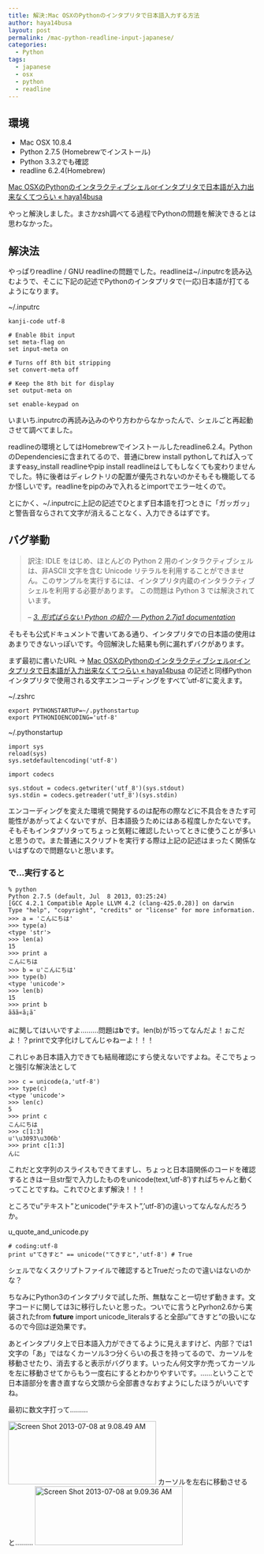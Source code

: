 ```yaml
---
title: 解決:Mac OSXのPythonのインタプリタで日本語入力する方法
author: haya14busa
layout: post
permalink: /mac-python-readline-input-japanese/
categories:
  - Python
tags:
  - japanese
  - osx
  - python
  - readline
---
```

## 環境

*   Mac OSX 10.8.4
*   Python 2.7.5 (Homebrewでインストール)
*   Python 3.3.2でも確認
*   readline 6.2.4(Homebrew)

[Mac OSXのPythonのインタラクティブシェルorインタプリタで日本語が入力出来なくてつらい « haya14busa][1]

やっと解決しました。まさかzsh調べてる過程でPythonの問題を解決できるとは思わなかった。

## 解決法

やっぱりreadline / GNU readlineの問題でした。readlineは~/.inputrcを読み込むようで、そこに下記の記述でPythonのインタプリタで(一応)日本語が打てるようになります。

~/.inputrc

    kanji-code utf-8
    
    # Enable 8bit input
    set meta-flag on
    set input-meta on
    
    # Turns off 8th bit stripping
    set convert-meta off
    
    # Keep the 8th bit for display
    set output-meta on
    
    set enable-keypad on
    

いまいち.inputrcの再読み込みのやり方わからなかったんで、シェルごと再起動させて調べてました。

readlineの環境としてはHomebrewでインストールしたreadline6.2.4。PythonのDependenciesに含まれてるので、普通にbrew install pythonしてれば入ってますeasy_install readlineやpip install readlineはしてもしなくても変わりませんでした。特に後者はディレクトリの配置が優先されないのかそもそも機能してるか怪しいです。readlineをpipのみで入れるとimportでエラー吐くので。

とにかく、~/.inputrcに上記の記述でひとまず日本語を打つときに「ガッガッ」と警告音ならされて文字が消えることなく、入力できるはずです。

## バグ挙動

> 訳注: IDLE をはじめ、ほとんどの Python 2 用のインタラクティブシェルは、非ASCII 文字を含む Unicode リテラルを利用することができません。このサンプルを実行するには、インタプリタ内蔵のインタラクティブシェルを利用する必要があります。 この問題は Python 3 では解決されています。
> 
> &#8211; <cite><a href="http://docs.python.jp/2/tutorial/introduction.html#unicode">3. 形式ばらない Python の紹介 — Python 2.7ja1 documentation</a></cite>

そもそも公式ドキュメントで書いてある通り、インタプリタでの日本語の使用はあまりできないっぽいです。今回解決した結果も例に漏れずバクがあります。

まず最初に書いたURL -> [Mac OSXのPythonのインタラクティブシェルorインタプリタで日本語が入力出来なくてつらい « haya14busa][1] の記述と同様Pythonインタプリタで使用される文字エンコーディングをすべて&#8217;utf-8&#8242;に変えます。

~/.zshrc

    export PYTHONSTARTUP=~/.pythonstartup
    export PYTHONIOENCODING='utf-8'
    

~/.pythonstartup

    import sys
    reload(sys)
    sys.setdefaultencoding('utf-8')
    
    import codecs
    
    sys.stdout = codecs.getwriter('utf_8')(sys.stdout)
    sys.stdin = codecs.getreader('utf_8')(sys.stdin)
    

エンコーディングを変えた環境で開発するのは配布の際などに不具合をきたす可能性があがってよくないですが、日本語扱うためにはある程度しかたないです。そもそもインタプリタってちょっと気軽に確認したいってときに使うことが多いと思うので。また普通にスクリプトを実行する際は上記の記述はまったく関係ないはずなので問題ないと思います。

### で…実行すると

    % python
    Python 2.7.5 (default, Jul  8 2013, 03:25:24) 
    [GCC 4.2.1 Compatible Apple LLVM 4.2 (clang-425.0.28)] on darwin
    Type "help", "copyright", "credits" or "license" for more information.
    >>> a = 'こんにちは'
    >>> type(a)
    <type 'str'>
    >>> len(a)
    15
    >>> print a
    こんにちは
    >>> b = u'こんにちは'
    >>> type(b)
    <type 'unicode'>
    >>> len(b)
    15
    >>> print b
    ããã«ã¡ã¯
    

aに関してはいいですよ………問題は**b**です。len(b)が15ってなんだよ！ぉこだよ！？printで文字化けしてんじゃねーよ！！！

これじゃあ日本語入力できても結局確認にすら使えないですよね。そこでちょっと強引な解決法として

    >>> c = unicode(a,'utf-8')
    >>> type(c)
    <type 'unicode'>
    >>> len(c)
    5
    >>> print c
    こんにちは
    >>> c[1:3]
    u'\u3093\u306b'
    >>> print c[1:3]
    んに
    

これだと文字列のスライスもできてますし、ちょっと日本語関係のコードを確認するときは一旦str型で入力したものをunicode(text,&#8217;utf-8&#8242;)すればちゃんと動くってことですね。これでひとまず解決！！！

ところでu&#8221;テキスト&#8221;とunicode(&#8220;テキスト&#8221;,&#8217;utf-8&#8242;)の違いってなんなんだろうか。

u\_quote\_and_unicode.py

    # coding:utf-8
    print u"てきすと" == unicode("てきすと",'utf-8') # True
    

シェルでなくスクリプトファイルで確認するとTrueだったので違いはないのかな？

ちなみにPython3のインタプリタで試した所、無駄なこと一切せず動きます。文字コードに関しては3に移行したいと思った。ついでに言うとPyrhon2.6から実装されたfrom **future** import unicode_literalsすると全部u&#8221;てきすと&#8221;の扱いになるので今回は逆効果です。

あとインタプリタ上で日本語入力ができてるように見えますけど、内部？では1文字の「あ」ではなくカーソル3つ分くらいの長さを持ってるので、カーソルを移動させたり、消去すると表示がバグります。いったん何文字か売ってカーソルを左に移動させてからもう一度右にするとわかりやすいです。……ということで日本語部分を書き直すなら文頭から全部書きなおすようにしたほうがいいですね。<div class=clearfix> 最初に数文字打って……… 

[<img src="http://haya14busa.com/wp-content/uploads/2013/07/Screen-Shot-2013-07-08-at-9.08.49-AM-300x128.png" alt="Screen Shot 2013-07-08 at 9.08.49 AM" width="300" height="128" class="aligncenter size-medium wp-image-61 clearfix" />][2] カーソルを左右に移動させると……… [<img src="http://haya14busa.com/wp-content/uploads/2013/07/Screen-Shot-2013-07-08-at-9.09.36-AM-300x119.png" alt="Screen Shot 2013-07-08 at 9.09.36 AM" width="300" height="119" class="alignnone size-medium wp-image-62 clearfix" />][3] </div>

 [1]: http://haya14busa.com/cannot-input-japanese-in-python-interpreter/
 [2]: http://haya14busa.com/wp-content/uploads/2013/07/Screen-Shot-2013-07-08-at-9.08.49-AM.png
 [3]: http://haya14busa.com/wp-content/uploads/2013/07/Screen-Shot-2013-07-08-at-9.09.36-AM.png